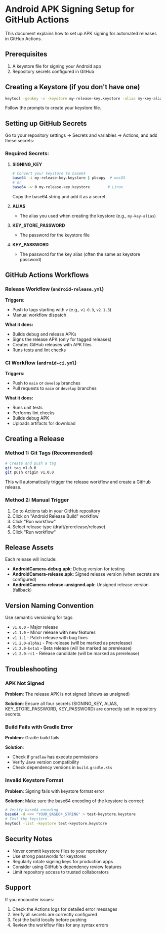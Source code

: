 # Android APK Signing Setup for GitHub Actions

This document explains how to set up APK signing for automated releases in GitHub Actions.

## Prerequisites

1. A keystore file for signing your Android app
2. Repository secrets configured in GitHub

## Creating a Keystore (if you don't have one)

```bash
keytool -genkey -v -keystore my-release-key.keystore -alias my-key-alias -keyalg RSA -keysize 2048 -validity 10000
```

Follow the prompts to create your keystore file.

## Setting up GitHub Secrets

Go to your repository settings → Secrets and variables → Actions, and add these secrets:

### Required Secrets:

1. **SIGNING_KEY**
   ```bash
   # Convert your keystore to base64
   base64 -i my-release-key.keystore | pbcopy  # macOS
   # or
   base64 -w 0 my-release-key.keystore        # Linux
   ```
   Copy the base64 string and add it as a secret.

2. **ALIAS**
   - The alias you used when creating the keystore (e.g., `my-key-alias`)

3. **KEY_STORE_PASSWORD**
   - The password for the keystore file

4. **KEY_PASSWORD**
   - The password for the key alias (often the same as keystore password)

## GitHub Actions Workflows

### Release Workflow (`android-release.yml`)

**Triggers:**
- Push to tags starting with `v` (e.g., `v1.0.0`, `v2.1.3`)
- Manual workflow dispatch

**What it does:**
- Builds debug and release APKs
- Signs the release APK (only for tagged releases)
- Creates GitHub releases with APK files
- Runs tests and lint checks

### CI Workflow (`android-ci.yml`)

**Triggers:**
- Push to `main` or `develop` branches
- Pull requests to `main` or `develop` branches

**What it does:**
- Runs unit tests
- Performs lint checks
- Builds debug APK
- Uploads artifacts for download

## Creating a Release

### Method 1: Git Tags (Recommended)

```bash
# Create and push a tag
git tag v1.0.0
git push origin v1.0.0
```

This will automatically trigger the release workflow and create a GitHub release.

### Method 2: Manual Trigger

1. Go to Actions tab in your GitHub repository
2. Click on "Android Release Build" workflow
3. Click "Run workflow"
4. Select release type (draft/prerelease/release)
5. Click "Run workflow"

## Release Assets

Each release will include:

- **AndroidCamera-debug.apk**: Debug version for testing
- **AndroidCamera-release.apk**: Signed release version (when secrets are configured)
- **AndroidCamera-release-unsigned.apk**: Unsigned release version (fallback)

## Version Naming Convention

Use semantic versioning for tags:
- `v1.0.0` - Major release
- `v1.1.0` - Minor release with new features
- `v1.1.1` - Patch release with bug fixes
- `v1.2.0-alpha1` - Pre-release (will be marked as prerelease)
- `v1.2.0-beta1` - Beta release (will be marked as prerelease)
- `v1.2.0-rc1` - Release candidate (will be marked as prerelease)

## Troubleshooting

### APK Not Signed

**Problem**: The release APK is not signed (shows as unsigned)

**Solution**: Ensure all four secrets (SIGNING_KEY, ALIAS, KEY_STORE_PASSWORD, KEY_PASSWORD) are correctly set in repository secrets.

### Build Fails with Gradle Error

**Problem**: Gradle build fails

**Solution**:
- Check if `gradlew` has execute permissions
- Verify Java version compatibility
- Check dependency versions in `build.gradle.kts`

### Invalid Keystore Format

**Problem**: Signing fails with keystore format error

**Solution**: Make sure the base64 encoding of the keystore is correct:
```bash
# Verify base64 encoding
base64 -d <<< "YOUR_BASE64_STRING" > test-keystore.keystore
# Test the keystore
keytool -list -keystore test-keystore.keystore
```

## Security Notes

- Never commit keystore files to your repository
- Use strong passwords for keystores
- Regularly rotate signing keys for production apps
- Consider using GitHub's dependency review features
- Limit repository access to trusted collaborators

## Support

If you encounter issues:
1. Check the Actions logs for detailed error messages
2. Verify all secrets are correctly configured
3. Test the build locally before pushing
4. Review the workflow files for any syntax errors